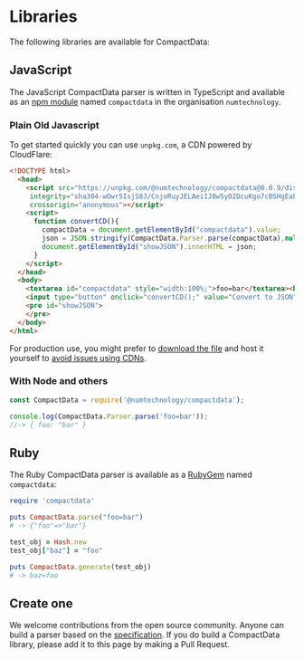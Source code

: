 # Libraries 

The following libraries are available for CompactData:

## JavaScript
The JavaScript CompactData parser is written in TypeScript and available as an [npm module](https://www.npmjs.com/package/@numtechnology/compactdata) named `compactdata` in the organisation `numtechnology`.

### Plain Old Javascript

To get started quickly you can use `unpkg.com`, a CDN powered by CloudFlare:

```html
<!DOCTYPE html>
  <head>
    <script src="https://unpkg.com/@numtechnology/compactdata@0.0.9/dist/bundle.js" 
     integrity="sha384-wOwr5IsjS8J/CnjoRuyJELAeiIJ8w5yO2DcuKgo7cBSHgEabChya1J/PuFkpBH5S" 
     crossorigin="anonymous"></script>
    <script>
      function convertCD(){
        compactData = document.getElementById("compactdata").value;
        json = JSON.stringify(CompactData.Parser.parse(compactData),null,'  ');
        document.getElementById("showJSON").innerHTML = json;
      }
    </script>
  </head>
  <body>
    <textarea id="compactdata" style="width:100%;">foo=bar</textarea><br>
    <input type="button" onclick="convertCD();" value="Convert to JSON">
    <pre id="showJSON">
    </pre>
  </body>
</html>
```

For production use, you might prefer to [download the file](https://unpkg.com/@numtechnology/compactdata@0.0.9/dist/bundle.js) and host it yourself to [avoid issues using CDNs](https://blog.wesleyac.com/posts/why-not-javascript-cdn).


### With Node and others

```javascript
const CompactData = require('@numtechnology/compactdata');

console.log(CompactData.Parser.parse('foo=bar'));
//-> { foo: "bar" }
```



## Ruby
The Ruby CompactData parser is available as a [RubyGem](https://rubygems.org/gems/compactdata) named `compactdata`:

```ruby
require 'compactdata'

puts CompactData.parse("foo=bar")
# -> {"foo"=>"bar"}

test_obj = Hash.new
test_obj["baz"] = "foo"

puts CompactData.generate(test_obj)
# -> baz=foo
```

## Create one
We welcome contributions from the open source community. Anyone can build a parser based on the [specification](spec). If you do build a CompactData library, please add it to this page by making a Pull Request.
